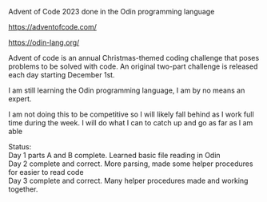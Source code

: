 Advent of Code 2023 done in the Odin programming language

https://adventofcode.com/

https://odin-lang.org/

Advent of code is an annual Christmas-themed coding challenge that poses problems to be solved with code. An original two-part challenge is released each day starting December 1st.

I am still learning the Odin programming language, I am by no means an expert.

I am not doing this to be competitive so I will likely fall behind as I work full time during the week. I will do what I can to catch up and go as far as I am able

Status: <br>
Day 1 parts A and B complete. Learned basic file reading in Odin<br>
Day 2 complete and correct. More parsing, made some helper procedures for easier to read code<br>
Day 3 complete and correct. Many helper procedures made and working together.<br>

